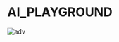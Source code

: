 # AI_PLAYGROUND

![adv](https://github.com/BrandomVega/networks_playground/blob/main/neural-networks/MLP_data/plt_line.jpg)
